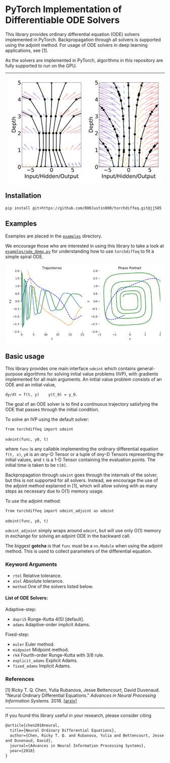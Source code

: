 # PyTorch Implementation of Differentiable ODE Solvers

This library provides ordinary differential equation (ODE) solvers implemented in PyTorch. Backpropagation through all solvers is supported using the adjoint method. For usage of ODE solvers in deep learning applications, see [1].

As the solvers are implemented in PyTorch, algorithms in this repository are fully supported to run on the GPU.

---

<p align="center">
  <img align="middle" src="./assets/resnet_0_viz.png" alt="Discrete-depth network" width="240" height="330" />
  <img align="middle" src="./assets/odenet_0_viz.png" alt="Continuous-depth network" width="240" height="330" />
</p>

## Installation
```
pip install git+https://github.com/000Justin000/torchdiffeq.git@jj585
```

## Examples
Examples are placed in the [`examples`](./examples) directory.

We encourage those who are interested in using this library to take a look at [`examples/ode_demo.py`](./examples/ode_demo.py) for understanding how to use `torchdiffeq` to fit a simple spiral ODE.

<p align="center">
<img align="middle" src="./assets/ode_demo.gif" alt="ODE Demo" width="500" height="250" />
</p>

## Basic usage
This library provides one main interface `odeint` which contains general-purpose algorithms for solving initial value problems (IVP), with gradients implemented for all main arguments. An initial value problem consists of an ODE and an initial value,
```
dy/dt = f(t, y)    y(t_0) = y_0.
```
The goal of an ODE solver is to find a continuous trajectory satisfying the ODE that passes through the initial condition.

To solve an IVP using the default solver:
```
from torchdiffeq import odeint

odeint(func, y0, t)
```
where `func` is any callable implementing the ordinary differential equation `f(t, x)`, `y0` is an _any_-D Tensor or a tuple of _any_-D Tensors representing the initial values, and `t` is a 1-D Tensor containing the evaluation points. The initial time is taken to be `t[0]`.

Backpropagation through `odeint` goes through the internals of the solver, but this is not supported for all solvers. Instead, we encourage the use of the adjoint method explained in [1], which will allow solving with as many steps as necessary due to O(1) memory usage.

To use the adjoint method:
```
from torchdiffeq import odeint_adjoint as odeint

odeint(func, y0, t)
```
`odeint_adjoint` simply wraps around `odeint`, but will use only O(1) memory in exchange for solving an adjoint ODE in the backward call.

The biggest **gotcha** is that `func` must be a `nn.Module` when using the adjoint method. This is used to collect parameters of the differential equation.

### Keyword Arguments
 - `rtol` Relative tolerance.
 - `atol` Absolute tolerance.
 - `method` One of the solvers listed below.

#### List of ODE Solvers:

Adaptive-step:
 - `dopri5` Runge-Kutta 4(5) [default].
 - `adams` Adaptive-order implicit Adams.

Fixed-step:
 - `euler` Euler method.
 - `midpoint` Midpoint method.
 - `rk4` Fourth-order Runge-Kutta with 3/8 rule.
 - `explicit_adams` Explicit Adams.
 - `fixed_adams` Implicit Adams.

### References
[1] Ricky T. Q. Chen, Yulia Rubanova, Jesse Bettencourt, David Duvenaud. "Neural Ordinary Differential Equations." *Advances in Neural Processing Information Systems.* 2018. [[arxiv]](https://arxiv.org/abs/1806.07366)

---

If you found this library useful in your research, please consider citing
```
@article{chen2018neural,
  title={Neural Ordinary Differential Equations},
  author={Chen, Ricky T. Q. and Rubanova, Yulia and Bettencourt, Jesse and Duvenaud, David},
  journal={Advances in Neural Information Processing Systems},
  year={2018}
}
```
